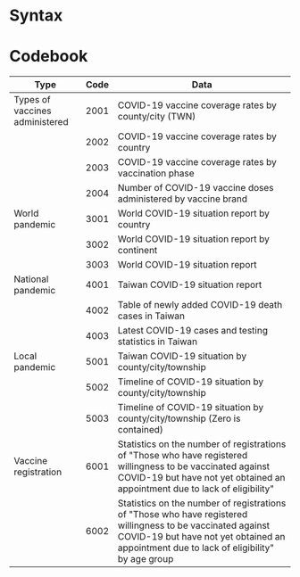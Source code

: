 # Syntax



# Codebook

| Type                           | Code | Data                                                                                                                                                                                                    |
|--------------------------------|------|---------------------------------------------------------------------------------------------------------------------------------------------------------------------------------------------------------|
| Types of vaccines administered | 2001 | COVID-19 vaccine coverage rates by county/city (TWN)                                                                                                                                                    |
|                                | 2002 | COVID-19 vaccine coverage rates by country                                                                                                                                                              |
|                                | 2003 | COVID-19 vaccine coverage rates by vaccination phase                                                                                                                                                    |
|                                | 2004 | Number of COVID-19 vaccine doses administered by vaccine brand                                                                                                                                          |
| World pandemic                 | 3001 | World COVID-19 situation report by country                                                                                                                                                              |
|                                | 3002 | World COVID-19 situation report by continent                                                                                                                                                            |
|                                | 3003 | World COVID-19 situation report                                                                                                                                                                         |
| National pandemic              | 4001 | Taiwan COVID-19 situation report                                                                                                                                                                        |
|                                | 4002 | Table of newly added COVID-19 death cases in Taiwan                                                                                                                                                     |
|                                | 4003 | Latest COVID-19 cases and testing statistics in Taiwan                                                                                                                                                  |
| Local pandemic                 | 5001 | Taiwan COVID-19 situation by county/city/township                                                                                                                                                       |
|                                | 5002 | Timeline of COVID-19 situation by county/city/township                                                                                                                                                  |
|                                | 5003 | Timeline of COVID-19 situation by county/city/township (Zero is contained)                                                                                                                              |
| Vaccine registration           | 6001 | Statistics on the number of registrations of "Those who have registered willingness to be vaccinated against COVID-19 but have not yet obtained an appointment due to lack of eligibility"              |
|                                | 6002 | Statistics on the number of registrations of "Those who have registered willingness to be vaccinated against COVID-19 but have not yet obtained an appointment due to lack of eligibility" by age group |
